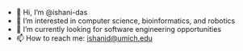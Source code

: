 - 👋 Hi, I’m @ishani-das
- 👀 I’m interested in computer science, bioinformatics, and robotics
- 🌱 I’m currently looking for software engineering opportunities
- 📫 How to reach me: ishanid@umich.edu

<!---
ishani-das/ishani-das is a ✨ special ✨ repository because its `README.md` (this file) appears on your GitHub profile.
You can click the Preview link to take a look at your changes.
--->
